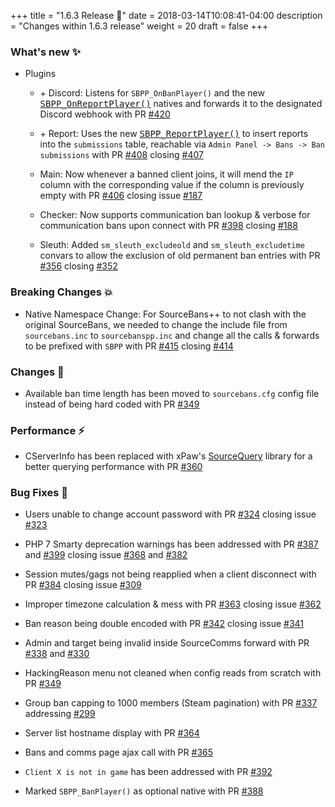 +++
title = "1.6.3 Release 🔖"
date = 2018-03-14T10:08:41-04:00
description = "Changes within 1.6.3 release"
weight = 20
draft = false
+++

### What's new :sparkles:

- Plugins
  - <span class="label success">+</span> Discord: Listens for `SBPP_OnBanPlayer()` and the new [<samp>SBPP_OnReportPlayer()</samp>](https://github.com/sbpp/sourcebans-pp/blob/dbb8aeb0e3a7f204b24bf99766cf5e99ff13e86b/game/addons/sourcemod/scripting/include/sourcebanspp.inc#L104) natives and forwards it to the designated Discord webhook with PR [#420](https://github.com/sbpp/sourcebans-pp/pull/420)

  - <span class="label success">+</span> Report: Uses the new [<samp>SBPP_ReportPlayer()</samp>](https://github.com/sbpp/sourcebans-pp/blob/dbb8aeb0e3a7f204b24bf99766cf5e99ff13e86b/game/addons/sourcemod/scripting/include/sourcebanspp.inc#L84) to insert reports into the `submissions` table, reachable via `Admin Panel -> Bans -> Ban submissions` with PR [#408](https://github.com/sbpp/sourcebans-pp/pull/408) closing [#407](https://github.com/sbpp/sourcebans-pp/issues/407)

  - Main: Now whenever a banned client joins, it will mend the `IP` column with the corresponding value if the column is previously empty with PR [#406](https://github.com/sbpp/sourcebans-pp/pull/406) closing issue [#187](https://github.com/sbpp/sourcebans-pp/issues/187)

  - Checker: Now supports communication ban lookup & verbose for communication bans upon connect with PR [#398](https://github.com/sbpp/sourcebans-pp/pull/398) closing [#188](https://github.com/sbpp/sourcebans-pp/issues/188)

  - Sleuth: Added `sm_sleuth_excludeold` and `sm_sleuth_excludetime` convars to allow the exclusion of old permanent ban entries with PR [#356](https://github.com/sbpp/sourcebans-pp/pull/356) closing [#352](https://github.com/sbpp/sourcebans-pp/issues/352)

### Breaking Changes :boom:

- Native Namespace Change: For SourceBans++ to not clash with the original SourceBans, we needed to change the include file from `sourcebans.inc` to `sourcebanspp.inc` and change all the calls & forwards to be prefixed with `SBPP` with PR [#415](https://github.com/sbpp/sourcebans-pp/pull/415) closing [#414](https://github.com/sbpp/sourcebans-pp/issues/414)

### Changes :art:

- Available ban time length has been moved to `sourcebans.cfg` config file instead of being hard coded with PR [#349](https://github.com/sbpp/sourcebans-pp/pull/349)

### Performance :zap:

- CServerInfo has been replaced with xPaw's [SourceQuery](https://github.com/xPaw/PHP-Source-Query) library for a better querying performance with PR [#360](https://github.com/sbpp/sourcebans-pp/pull/360)

### Bug Fixes :bug:

- Users unable to change account password with PR [#324](https://github.com/sbpp/sourcebans-pp/pull/324) closing issue [#323](https://github.com/sbpp/sourcebans-pp/issues/323)

- PHP 7 Smarty deprecation warnings has been addressed with PR [#387](https://github.com/sbpp/sourcebans-pp/pull/387) and [#399](https://github.com/sbpp/sourcebans-pp/pull/399) closing issue [#368](https://github.com/sbpp/sourcebans-pp/issues/368) and [#382](https://github.com/sbpp/sourcebans-pp/issues/382)

- Session mutes/gags not being reapplied when a client disconnect with PR [#384](https://github.com/sbpp/sourcebans-pp/issues/384) closing issue [#309](https://github.com/sbpp/sourcebans-pp/issues/309)

- Improper timezone calculation & mess with PR [#363](https://github.com/sbpp/sourcebans-pp/pull/363) closing issue [#362](https://github.com/sbpp/sourcebans-pp/issues/362)

- Ban reason being double encoded with PR [#342](https://github.com/sbpp/sourcebans-pp/pull/342) closing issue [#341](https://github.com/sbpp/sourcebans-pp/issues/341)

- Admin and target being invalid inside SourceComms forward with PR [#338](https://github.com/sbpp/sourcebans-pp/pull/338) and [#330](https://github.com/sbpp/sourcebans-pp/pull/330)

- HackingReason menu not cleaned when config reads from scratch with PR [#349](https://github.com/sbpp/sourcebans-pp/pull/349)

- Group ban capping to 1000 members (Steam pagination) with PR [#337](https://github.com/sbpp/sourcebans-pp/pull/337) addressing [#299](https://github.com/sbpp/sourcebans-pp/issues/299)

- Server list hostname display with PR [#364](https://github.com/sbpp/sourcebans-pp/pull/364)

- Bans and comms page ajax call with PR [#365](https://github.com/sbpp/sourcebans-pp/pull/365)

- `Client X is not in game` has been addressed with PR [#392](https://github.com/sbpp/sourcebans-pp/pull/392)

- Marked `SBPP_BanPlayer()` as optional native with PR [#388](https://github.com/sbpp/sourcebans-pp/pull/388)
